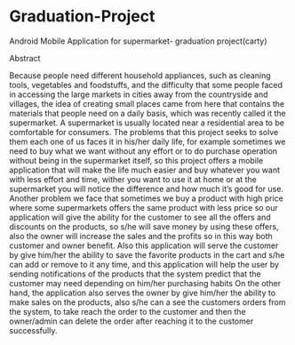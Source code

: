 # Graduation-Project
Android Mobile Application for supermarket- graduation project(carty)

Abstract

Because people need different household appliances, such as cleaning tools, vegetables and foodstuffs, and the difficulty that some people faced in accessing the large markets in cities away from the countryside and villages, the idea of creating small places came from here that contains the materials that people need on a daily basis, which was recently called it the supermarket. A supermarket is usually located near a residential area to be comfortable for consumers. The problems that this project seeks to solve them each one of us faces it in his/her daily life, for example sometimes we need to buy what we want without any effort or to do purchase operation without being in the supermarket itself, so this project offers a mobile application that will make the life much easier and buy whatever you want with less effort and time, wither you want to use it at home or at the supermarket you will notice the difference and how much it’s good for use. Another problem we face that sometimes we buy a product with high price where some supermarkets offers the same product with less price so our application will give the ability for the customer to see all the offers and discounts on the products, so s/he will save money by using these offers, also the owner will increase the sales and the profits so in this way both customer and owner benefit. Also this application will serve the customer by give him/her the ability to save the favorite products in the cart and s/he can add or remove to it any time, and this application will help the user by sending notifications of the products that the system predict that the customer may need depending on him/her purchasing habits On the other hand,  the application also serves the owner by give him/her the ability to make sales on the products, also s/he can a see the customers orders from the system, to take reach the order to the customer and then the owner/admin can delete the order after reaching it to the customer successfully.
